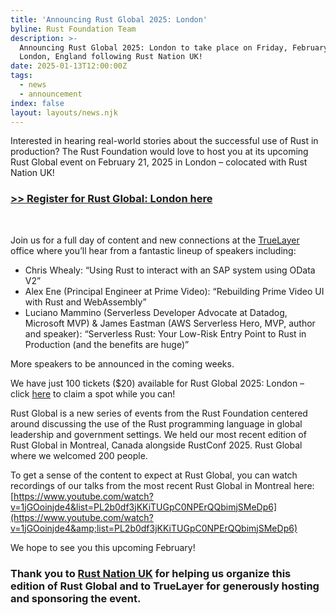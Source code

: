 ```yaml
---
title: 'Announcing Rust Global 2025: London'
byline: Rust Foundation Team
description: >-
  Announcing Rust Global 2025: London to take place on Friday, February 21 in
  London, England following Rust Nation UK!
date: 2025-01-13T12:00:00Z
tags:
  - news
  - announcement
index: false
layout: layouts/news.njk
---
```

Interested in hearing real-world stories about the successful use of Rust in production? The Rust Foundation would love to host you at its upcoming Rust Global event on February 21, 2025 in London – colocated with Rust Nation UK!

### [&gt;&gt; Register for Rust Global: London here](https://www.eventbrite.com/e/rust-global-2025-london-tickets-1106701787839)

&nbsp;

Join us for a full day of content and new connections at the [TrueLayer](https://truelayer.com/) office where you’ll hear from a fantastic lineup of speakers including:

* Chris Whealy: “Using Rust to interact with an SAP system using OData V2”
* Alex Ene (Principal Engineer at Prime Video): “Rebuilding Prime Video UI with Rust and WebAssembly”
* Luciano Mammino (Serverless Developer Advocate at Datadog, Microsoft MVP) & James Eastman (AWS Serverless Hero, MVP, author and speaker): “Serverless Rust: Your Low-Risk Entry Point to Rust in Production (and the benefits are huge)”

More speakers to be announced in the coming weeks.

We have just 100 tickets ($20) available for Rust Global 2025: London – click [here](https://www.eventbrite.com/e/rust-global-2025-london-tickets-1106701787839) to claim a spot while you can!

Rust Global is a new series of events from the Rust Foundation centered around discussing the use of the Rust programming language in global leadership and government settings. We held our most recent edition of Rust Global in Montreal, Canada alongside RustConf 2025. Rust Global where we welcomed 200 people.

To get a sense of the content to expect at Rust Global, you can watch recordings of our talks from the most recent Rust Global in Montreal here: [https://www.youtube.com/watch?v=1jGOoinjde4&list=PL2b0df3jKKiTUGpC0NPErQQbimjSMeDp6](https://www.youtube.com/watch?v=1jGOoinjde4&amp;list=PL2b0df3jKKiTUGpC0NPErQQbimjSMeDp6)

We hope to see you this upcoming February!<br>

### Thank you to [Rust Nation UK](https://www.rustnationuk.com/) for helping us organize this edition of Rust Global and to TrueLayer for generously hosting and sponsoring the event.